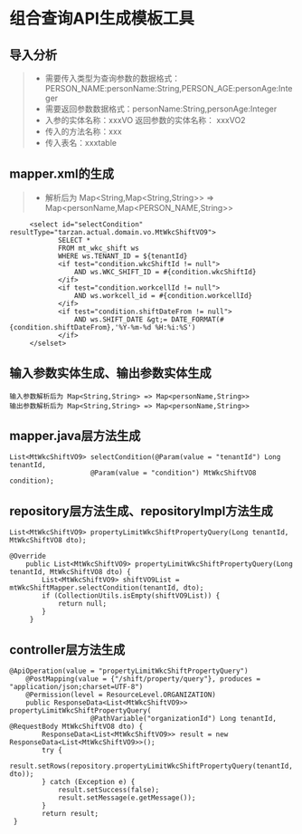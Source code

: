 # 组合查询API生成模板工具

## 导入分析
> + 需要传入类型为查询参数的数据格式： PERSON_NAME:personName:String,PERSON_AGE:personAge:Integer
> + 需要返回参数数据格式：personName:String,personAge:Integer
> + 入参的实体名称：xxxVO  返回参数的实体名称： xxxVO2
> + 传入的方法名称：xxx
> + 传入表名：xxxtable


## mapper.xml的生成
>+ 解析后为 Map<String,Map<String,String>> => Map<personName,Map<PERSON_NAME,String>>
```    
     <select id="selectCondition" resultType="tarzan.actual.domain.vo.MtWkcShiftVO9">
            SELECT *
            FROM mt_wkc_shift ws
            WHERE ws.TENANT_ID = ${tenantId}
            <if test="condition.wkcShiftId != null">
                AND ws.WKC_SHIFT_ID = #{condition.wkcShiftId}
            </if>
            <if test="condition.workcellId != null">
                AND ws.workcell_id = #{condition.workcellId}
            </if>
            <if test="condition.shiftDateFrom != null">
                AND ws.SHIFT_DATE &gt;= DATE_FORMAT(#{condition.shiftDateFrom},'%Y-%m-%d %H:%i:%S')
            </if>
     </selset>

```

## 输入参数实体生成、输出参数实体生成
```
输入参数解析后为 Map<String,String> => Map<personName,String>> 
输出参数解析后为 Map<String,String> => Map<personName,String>>
```

## mapper.java层方法生成
```
List<MtWkcShiftVO9> selectCondition(@Param(value = "tenantId") Long tenantId,
                    @Param(value = "condition") MtWkcShiftVO8 condition);
```

## repository层方法生成、repositoryImpl方法生成
```
List<MtWkcShiftVO9> propertyLimitWkcShiftPropertyQuery(Long tenantId, MtWkcShiftVO8 dto);

@Override
    public List<MtWkcShiftVO9> propertyLimitWkcShiftPropertyQuery(Long tenantId, MtWkcShiftVO8 dto) {
        List<MtWkcShiftVO9> shiftVO9List = mtWkcShiftMapper.selectCondition(tenantId, dto);
        if (CollectionUtils.isEmpty(shiftVO9List)) {
            return null;
        }
     }
```
## controller层方法生成
```
@ApiOperation(value = "propertyLimitWkcShiftPropertyQuery")
    @PostMapping(value = {"/shift/property/query"}, produces = "application/json;charset=UTF-8")
    @Permission(level = ResourceLevel.ORGANIZATION)
    public ResponseData<List<MtWkcShiftVO9>> propertyLimitWkcShiftPropertyQuery(
                    @PathVariable("organizationId") Long tenantId, @RequestBody MtWkcShiftVO8 dto) {
        ResponseData<List<MtWkcShiftVO9>> result = new ResponseData<List<MtWkcShiftVO9>>();
        try {
            result.setRows(repository.propertyLimitWkcShiftPropertyQuery(tenantId, dto));
        } catch (Exception e) {
            result.setSuccess(false);
            result.setMessage(e.getMessage());
        }
        return result;
 }

```

